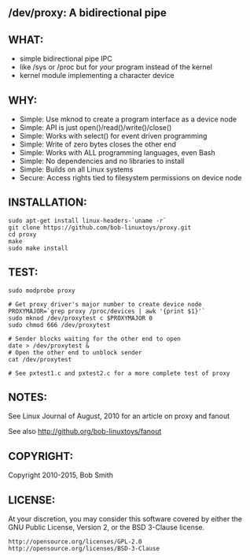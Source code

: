 ## /dev/proxy:  A bidirectional pipe 

## WHAT:
- simple bidirectional pipe IPC
- like /sys or /proc but for *your* program instead of the kernel
- kernel module implementing a character device


## WHY:
- Simple: Use mknod to create a program interface as a device node
- Simple: API is just open()/read()/write()/close()
- Simple: Works with select() for event driven programming
- Simple: Write of zero bytes closes the other end
- Simple: Works with ALL programming languages, even Bash
- Simple: No dependencies and no libraries to install
- Simple: Builds on all Linux systems
- Secure: Access rights tied to filesystem permissions on device node


## INSTALLATION:
    sudo apt-get install linux-headers-`uname -r`
    git clone https://github.com/bob-linuxtoys/proxy.git
    cd proxy
    make
    sudo make install


## TEST:
    sudo modprobe proxy

    # Get proxy driver's major number to create device node
    PROXYMAJOR=`grep proxy /proc/devices | awk '{print $1}'`
    sudo mknod /dev/proxytest c $PROXYMAJOR 0
    sudo chmod 666 /dev/proxytest

    # Sender blocks waiting for the other end to open
    date > /dev/proxytest &
    # Open the other end to unblock sender
    cat /dev/proxytest

    # See pxtest1.c and pxtest2.c for a more complete test of proxy


## NOTES:
See Linux Journal of August, 2010 for an article on proxy and fanout

See also http://github.org/bob-linuxtoys/fanout


## COPYRIGHT:
Copyright 2010-2015, Bob Smith


## LICENSE:
At your discretion, you may consider this software covered
by either the GNU Public License, Version 2, or the BSD
3-Clause license.

    http://opensource.org/licenses/GPL-2.0
    http://opensource.org/licenses/BSD-3-Clause


